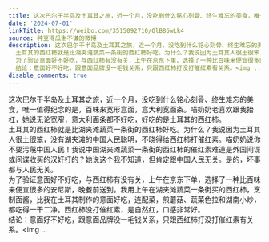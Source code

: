 ```yaml
---
title: 这次巴尔干半岛及土耳其之旅，近一个月，没吃到什么铭心刻骨、终生难忘的美食，唯一值得纪念的是，百味来宽形意面，意大利宽面条。喵奶奶老喜欢跟我抬杠，她说无...
date: '2024-07-01'
linkTitle: https://weibo.com/3515092710/OlB86wLk4
source: 种豆得瓜谢不谦的微博
description: 这次巴尔干半岛及土耳其之旅，近一个月，没吃到什么铭心刻骨、终生难忘的美食，唯一值得纪念的是，百味来宽形意面，意大利宽面条。喵奶奶老喜欢跟我抬杠，她说无论宽窄，意大利面条都不好吃，好吃的是土耳其的西红柿。<br>
  土耳其的西红柿就是比湖夹滩蔬菜一条街的西红柿好吃。为什么？我说因为土耳其人很土很笨，没有湖夹滩的中国人民聪明，不晓得给西红柿打催红素。喵奶奶说你不要污蔑中国人民！我说中国湖夹滩蔬菜一条街的西红柿的催红素难道是外国间谍或间谍收买的汉奸打的？她说这个我不知道，但肯定跟中国人民无关。是的，坏事都与人民无关。<br>
  为了验证意面好不好吃，与西红柿有没有关，上午在京东下单，选择了一种比百味来便宜很多的安尼斯，晚餐前送到。我用上午在湖夹滩蔬菜一条街买的西红柿，烹制面酱，比我在土耳其制作的意面好吃，连配菜，煎蘑菇、蔬菜色拉和湖南小炒，都吃得一干二净。西红柿没打催红素，是自然红，口感非常好。<br>
  结论：意面好不好吃，跟意面品牌没一毛钱关系，只跟西红柿打没打催红素有关系。<img ...
disable_comments: true
---
```

这次巴尔干半岛及土耳其之旅，近一个月，没吃到什么铭心刻骨、终生难忘的美食，唯一值得纪念的是，百味来宽形意面，意大利宽面条。喵奶奶老喜欢跟我抬杠，她说无论宽窄，意大利面条都不好吃，好吃的是土耳其的西红柿。<br> 土耳其的西红柿就是比湖夹滩蔬菜一条街的西红柿好吃。为什么？我说因为土耳其人很土很笨，没有湖夹滩的中国人民聪明，不晓得给西红柿打催红素。喵奶奶说你不要污蔑中国人民！我说中国湖夹滩蔬菜一条街的西红柿的催红素难道是外国间谍或间谍收买的汉奸打的？她说这个我不知道，但肯定跟中国人民无关。是的，坏事都与人民无关。<br> 为了验证意面好不好吃，与西红柿有没有关，上午在京东下单，选择了一种比百味来便宜很多的安尼斯，晚餐前送到。我用上午在湖夹滩蔬菜一条街买的西红柿，烹制面酱，比我在土耳其制作的意面好吃，连配菜，煎蘑菇、蔬菜色拉和湖南小炒，都吃得一干二净。西红柿没打催红素，是自然红，口感非常好。<br> 结论：意面好不好吃，跟意面品牌没一毛钱关系，只跟西红柿打没打催红素有关系。<img ...